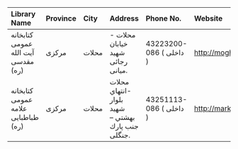 | Library Name                       | Province   | City   | Address                                                                | Phone No.               | Website                    |
|:-----------------------------------|:-----------|:-------|:-----------------------------------------------------------------------|:------------------------|:---------------------------|
| كتابخانه عمومی آیت الله مقدسی (ره) | مرکزی      | محلات  | محلات - خیابان شهید رجائی میانی.                                       | 43223200-086 ( داخلی  ) | http://moghadsi.blogfa.com |
| كتابخانه عمومی علامه طباطبايی (ره) | مرکزی      | محلات  | محلات -انتهاي بلوار شهيد بهشتي – جنب پارك جنگلى.                       | 43251113-086 ( داخلی  ) | http://markazipl.ir        |
